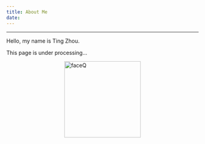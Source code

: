 ```yaml
---
title: About Me
date: 
---
```

---
Hello, my name is Ting Zhou.

This page is under processing...

<img src="/img/faceQ.JPG" alt="faceQ" style="width: 200px; margin:auto;display: block;"/>

